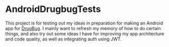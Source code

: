 # AndroidDrugbugTests

This project is for testing out my ideas in preparation for making an Android app for [DrugBug](https://github.com/stevefali/DrugBug).
I mainly want to refresh my memory of how to do certain things, and also try out some ideas I have for improving my app architecture and code quality, as well as integrating auth using JWT.
